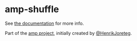 # amp-shuffle

See [the documentation](http://amp.ampersandjs.com#amp-shuffle) for more info.

Part of the [amp project](http://amp.ampersandjs.com#amp-shuffle), initially created by [@HenrikJoreteg](http://twitter.com/henrikjoreteg).